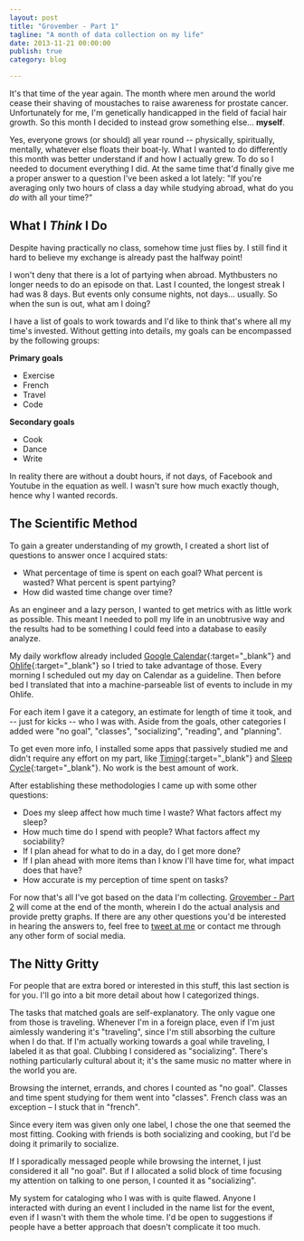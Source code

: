 ```yaml
---
layout: post
title: "Grovember - Part 1"
tagline: "A month of data collection on my life"
date: 2013-11-21 00:00:00
publish: true
category: blog

---
```


It's that time of the year again. The month where men around the world cease 
their shaving of moustaches to raise awareness for prostate cancer. 
Unfortunately for me, I'm genetically handicapped in the field of facial hair 
growth. So this month I decided to instead grow something else... __myself__.

Yes, everyone grows (or should) all year round -- physically, spiritually, 
mentally, whatever else floats their boat-ly. What I wanted to do differently 
this month was better understand if and how I actually grew. To do so I needed 
to document everything I did. At the same time that'd finally give me a proper 
answer to a question I've been asked a lot lately: "If you're averaging only two 
hours of class a day while studying abroad, what do you _do_ with all your 
time?"

## What I _Think_ I Do

Despite having practically no class, somehow time just flies by. I still find it 
hard to believe my exchange is already past the halfway point!

I won't deny that there is a lot of partying when abroad. Mythbusters no longer 
needs to do an episode on that. Last I counted, the longest streak I had was 8 
days. But events only consume nights, not days... usually. So when the sun is 
out, what am I doing?

I have a list of goals to work towards and I'd like to think that's where all my 
time's invested. Without getting into details, my goals can be encompassed by 
the following groups:

__Primary goals__

- Exercise
- French
- Travel
- Code

__Secondary goals__

- Cook
- Dance
- Write

In reality there are without a doubt hours, if not days, of Facebook and Youtube 
in the equation as well. I wasn't sure how much exactly though, hence why I 
wanted records.

## The Scientific Method

To gain a greater understanding of my growth, I created a short list of 
questions to answer once I acquired stats:

- What percentage of time is spent on each goal? What percent is wasted? What 
percent is spent partying?
- How did wasted time change over time?

As an engineer and a lazy person, I wanted to get metrics with as little work as 
possible. This meant I needed to poll my life in an unobtrusive way and the 
results had to be something I could feed into a database to easily analyze. 

My daily workflow already included
[Google Calendar](https://www.google.com/calendar/render){:target="_blank"} and 
[Ohlife](http://ohlife.com/){:target="_blank"} so I tried to take advantage of 
those. Every morning I scheduled out my day on Calendar as a guideline. Then 
before bed I translated that into a machine-parseable list of events to include 
in my Ohlife.

For each item I gave it a category, an estimate for length of time it took, and 
-- just for kicks -- who I was with. Aside from the goals, other categories I 
added were "no goal", "classes", "socializing", "reading", and "planning".

To get even more info, I installed some apps that passively studied me and 
didn't require any effort on my part, like 
[Timing](http://timingapp.com/){:target="_blank"} and 
[Sleep Cycle](http://www.sleepcycle.com/){:target="_blank"}. No work is the best 
amount of work.

After establishing these methodologies I came up with some other questions:

- Does my sleep affect how much time I waste? What factors affect my sleep?
- How much time do I spend with people? What factors affect my sociability?
- If I plan ahead for what to do in a day, do I get more done?
- If I plan ahead with more items than I know I'll have time for, what impact 
does that have?
- How accurate is my perception of time spent on tasks?

For now that's all I've got based on the data I'm collecting. [Grovember - Part 
2](/post/grovember-2) will come at the end of the month, wherein I do the actual 
analysis and provide pretty graphs. If there are any other questions you'd be 
interested in hearing the answers to, feel free to [tweet at 
me](https://twitter.com/wang) or contact me through any other form of social 
media.

## The Nitty Gritty

For people that are extra bored or interested in this stuff, this last section 
is for you. I'll go into a bit more detail about how I categorized things.

The tasks that matched goals are self-explanatory. The only vague one from those 
is traveling. Whenever I'm in a foreign place, even if I'm just aimlessly 
wandering it's "traveling", since I'm still absorbing the culture when I do 
that. If I'm actually working towards a goal while traveling, I labeled it as 
that goal. Clubbing I considered as "socializing". There's nothing particularly 
cultural about it; it's the same music no matter where in the world you are.

Browsing the internet, errands, and chores I counted as "no goal". Classes and 
time spent studying for them went into "classes". French class was an exception 
&ndash; I stuck that in "french".

Since every item was given only one label, I chose the one that seemed the most 
fitting. Cooking with friends is both socializing and cooking, but I'd be doing 
it primarily to socialize.

If I sporadically messaged people while browsing the internet, I just considered 
it all "no goal". But if I allocated a solid block of time focusing my attention 
on talking to one person, I counted it as "socializing".

My system for cataloging who I was with is quite flawed. Anyone I interacted 
with during an event I included in the name list for the event, even if I wasn't 
with them the whole time. I'd be open to suggestions if people have a better 
approach that doesn't complicate it too much.

